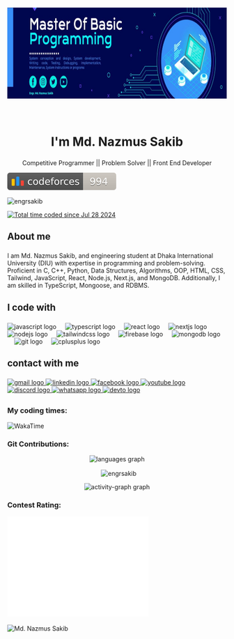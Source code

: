 <br clear="both">

<div align="center">
  <img height="209" src="https://github.com/engrsakib/engrsakib/blob/main/cover.jpeg?raw=true"  />
</div>

###

<br clear="both">

<h1 align="center">I'm Md. Nazmus Sakib</h1>

###

<p align="center">Competitive Programmer || Problem Solver || Front End Developer</p>

<a href="https://codeforces.com/profile/engrsakib">
   <img src="https://raw.githubusercontent.com/engrsakib/cf-stats/main/output/max_rating.svg" />
</a>
<p align="left"> <img src="https://komarev.com/ghpvc/?username=engrsakib&label=Profile%20views&color=0e75b6&style=flat" alt="engrsakib" /> </p>
<!-- wakatime --><a href="https://wakatime.com/@e3d15f9e-99b8-42ef-b6ff-cba3b4151d9c"><img src="https://wakatime.com/badge/user/e3d15f9e-99b8-42ef-b6ff-cba3b4151d9c.svg" alt="Total time coded since Jul 28 2024" /></a>


###

<h2 align="left">About me</h2>

###

<p align="left">I am Md. Nazmus Sakib, and engineering student at Dhaka International University (DIU) with expertise in programming and problem-solving. Proficient in C, C++, Python, Data Structures, Algorithms, OOP, HTML, CSS, Tailwind, JavaScript, React, Node.js, Next.js, and MongoDB. Additionally, I am skilled in TypeScript, Mongoose, and RDBMS.</p>

###

<h2 align="left">I code with</h2>

###

<div align="left">
  <img src="https://cdn.jsdelivr.net/gh/devicons/devicon/icons/javascript/javascript-original.svg" height="40" alt="javascript logo"  />
  <img width="12" />
  <img src="https://cdn.jsdelivr.net/gh/devicons/devicon/icons/typescript/typescript-original.svg" height="40" alt="typescript logo"  />
  <img width="12" />
  <img src="https://cdn.jsdelivr.net/gh/devicons/devicon/icons/react/react-original.svg" height="40" alt="react logo"  />
  <img width="12" />
  <img src="https://cdn.jsdelivr.net/gh/devicons/devicon/icons/nextjs/nextjs-original.svg" height="40" alt="nextjs logo"  />
  <img width="12" />
  <img src="https://cdn.jsdelivr.net/gh/devicons/devicon/icons/nodejs/nodejs-original.svg" height="40" alt="nodejs logo"  />
  <img width="12" />
  <img src="https://cdn.jsdelivr.net/gh/devicons/devicon/icons/tailwindcss/tailwindcss-original-wordmark.svg" height="40" alt="tailwindcss logo"  />
  <img width="12" />
  <img src="https://cdn.jsdelivr.net/gh/devicons/devicon/icons/firebase/firebase-plain.svg" height="40" alt="firebase logo"  />
  <img width="12" />
  <img src="https://cdn.jsdelivr.net/gh/devicons/devicon/icons/mongodb/mongodb-original.svg" height="40" alt="mongodb logo"  />
  <img width="12" />
  <img src="https://cdn.jsdelivr.net/gh/devicons/devicon/icons/git/git-original.svg" height="40" alt="git logo"  />
  <img width="12" />
  <img src="https://cdn.jsdelivr.net/gh/devicons/devicon/icons/cplusplus/cplusplus-original.svg" height="40" alt="cplusplus logo"  />
</div>

###

<h2 align="left">contact with me</h2>

###

<div align="left">
  <a href="https://mail.google.com/mail/u/0/?fs=1&to=info@engrsakib.com&tf=cm" target="_blank">
    <img src="https://raw.githubusercontent.com/maurodesouza/profile-readme-generator/master/src/assets/icons/social/gmail/default.svg" width="52" height="40" alt="gmail logo"  />
  </a>
  <a href="https://www.linkedin.com/in/engrsakib/" target="_blank">
    <img src="https://raw.githubusercontent.com/maurodesouza/profile-readme-generator/master/src/assets/icons/social/linkedin/default.svg" width="52" height="40" alt="linkedin logo"  />
  </a>
  <a href="https://www.facebook.com/engrsakib02/" target="_blank">
    <img src="https://raw.githubusercontent.com/maurodesouza/profile-readme-generator/master/src/assets/icons/social/facebook/default.svg" width="52" height="40" alt="facebook logo"  />
  </a>
  <a href="https://www.youtube.com/@engrsakib02" target="_blank">
    <img src="https://raw.githubusercontent.com/maurodesouza/profile-readme-generator/master/src/assets/icons/social/youtube/default.svg" width="52" height="40" alt="youtube logo"  />
  </a>
  <a href="https://discord.gg/RQ7X63TY" target="_blank">
    <img src="https://raw.githubusercontent.com/maurodesouza/profile-readme-generator/master/src/assets/icons/social/discord/default.svg" width="52" height="40" alt="discord logo"  />
  </a>
  <a href="https://api.whatsapp.com/send/?phone=%2B8801992547202&text&type=phone_number&app_absent=0" target="_blank">
    <img src="https://raw.githubusercontent.com/maurodesouza/profile-readme-generator/master/src/assets/icons/social/whatsapp/default.svg" width="52" height="40" alt="whatsapp logo"  />
  </a>
  <a href="https://dev.to/engrsakib" target="_blank">
    <img src="https://raw.githubusercontent.com/maurodesouza/profile-readme-generator/master/src/assets/icons/social/devto/default.svg" width="52" height="40" alt="devto logo"  />
  </a>
</div>


##
<h3 align="left">My coding times:</h3>
 <p align="left">
  <img src="https://github-readme-stats.vercel.app/api/wakatime?username=engrsakib&layout=compact&theme=react" alt="WakaTime" />
</p>

###
<h3 align="left">Git Contributions:</h3>

<div align="center">
  <img src="https://github-readme-stats.vercel.app/api/top-langs?username=engrsakib&locale=en&hide_title=false&layout=compact&card_width=320&langs_count=5&theme=dracula&hide_border=false&order=2" height="150" alt="languages graph"  /> 
  <p>&nbsp;
<img align="center" src="https://github-readme-stats.vercel.app/api?username=engrsakib&show_icons=true&locale=en" alt="engrsakib" /></p>
  <img src="https://github-readme-activity-graph.vercel.app/graph?username=engrsakib&radius=16&theme=react&area=true&order=5" height="300" alt="activity-graph graph"  />
</div>


###
<h3 align="left">Contest Rating:</h3>

 <a href="https://codeforces.com/profile/engrsakib"><img height="230px" src="https://raw.githubusercontent.com/engrsakib/cf-stats/main/output/light_card.svg#gh-dark-mode-only" alt="Statistics"/> </a>

<p><img align="center" src="https://leetcard.jacoblin.cool/engrsakib?theme=dark&font=Raleway&ext=activity" alt="Md. Nazmus Sakib" /></p>

###